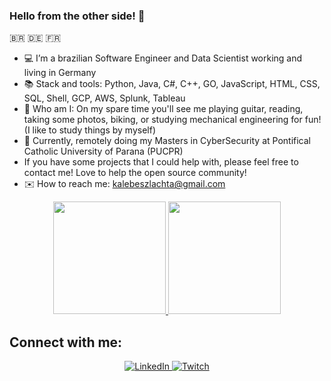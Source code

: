 ### Hello from the other side! 🖖
🇧🇷 🇩🇪 🇫🇷

- 💻 I’m a brazilian Software Engineer and Data Scientist working and living in Germany 
- 📚 Stack and tools: Python, Java, C#, C++, GO, JavaScript, HTML, CSS, SQL, Shell, GCP, AWS, Splunk, Tableau
- 🎸 Who am I: On my spare time you'll see me playing guitar, reading, taking some photos, biking, or studying mechanical engineering for fun! (I like to study things by myself)
- 📖 Currently, remotely doing my Masters in CyberSecurity at Pontifical Catholic University of Parana (PUCPR)
- If you have some projects that I could help with, please feel free to contact me! Love to help the open source community!
- ✉️ How to reach me: kalebeszlachta@gmail.com

<div align="center">
  <a href="https://github.com/kalebers">
    <img height="180em" src="https://github-readme-stats-sigma-five.vercel.app/api?username=kalebers&show_icons=true&theme=tokyonight&include_all_commits=true&count_private=true"/>
  </a>
  <a href="https://github.com/kalebers">
    <img height="180em" src="https://github-readme-stats.vercel.app/api/top-langs?username=kalebers&layout=compact&theme=tokyonight&langs_count=15&card_width=320"/>
  </a>
</div>

## Connect with me:

<div align="center"> 
  <a href="https://www.linkedin.com/in/kalebe-rodrigues-szlachta-918357205" target="_blank">
    <img src="https://img.shields.io/badge/LinkedIn-0077B5?style=for-the-badge&logo=linkedin&logoColor=white" alt="LinkedIn">
  </a>
  <a href="https://www.twitch.tv/kalebers" target="_blank">
    <img src="https://img.shields.io/badge/Twitch-9146FF?style=for-the-badge&logo=twitch&logoColor=white" alt="Twitch">
  </a>
</div>
